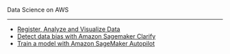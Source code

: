 Data Science on AWS
***

- [Register, Analyze and Visualize Data](./viz_and_analyze_data/)
- [Detect data bias with Amazon Sagemaker Clarify](./detect_bias_amazon_sagemaker_clarify/)
- [Train a model with Amazon SageMaker Autopilot](./sagemaker_autopilot/)
